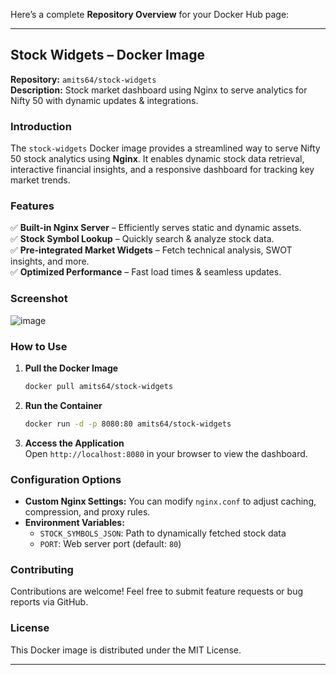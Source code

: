 Here’s a complete **Repository Overview** for your Docker Hub page:

---

## **Stock Widgets – Docker Image**
**Repository:** `amits64/stock-widgets`  
**Description:** Stock market dashboard using Nginx to serve analytics for Nifty 50 with dynamic updates & integrations.

### **Introduction**
The `stock-widgets` Docker image provides a streamlined way to serve Nifty 50 stock analytics using **Nginx**. It enables dynamic stock data retrieval, interactive financial insights, and a responsive dashboard for tracking key market trends.

### **Features**
✅ **Built-in Nginx Server** – Efficiently serves static and dynamic assets.  
✅ **Stock Symbol Lookup** – Quickly search & analyze stock data.  
✅ **Pre-integrated Market Widgets** – Fetch technical analysis, SWOT insights, and more.  
✅ **Optimized Performance** – Fast load times & seamless updates.

### **Screenshot**
![image](https://github.com/user-attachments/assets/cb652963-721f-4028-a25a-d28e4732966e)

### **How to Use**
1. **Pull the Docker Image**  
   ```sh
   docker pull amits64/stock-widgets
   ```

2. **Run the Container**  
   ```sh
   docker run -d -p 8080:80 amits64/stock-widgets
   ```

3. **Access the Application**  
   Open `http://localhost:8080` in your browser to view the dashboard.

### **Configuration Options**
- **Custom Nginx Settings:** You can modify `nginx.conf` to adjust caching, compression, and proxy rules.
- **Environment Variables:**  
  - `STOCK_SYMBOLS_JSON`: Path to dynamically fetched stock data  
  - `PORT`: Web server port (default: `80`)

### **Contributing**
Contributions are welcome! Feel free to submit feature requests or bug reports via GitHub.

### **License**
This Docker image is distributed under the MIT License.

---

